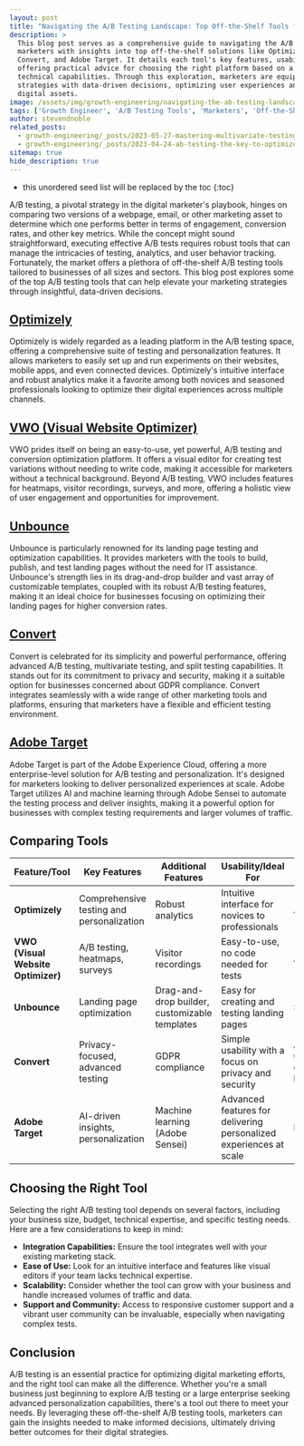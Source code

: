 ```yaml
---
layout: post
title: "Navigating the A/B Testing Landscape: Top Off-the-Shelf Tools for Marketers"
description: >
  This blog post serves as a comprehensive guide to navigating the A/B testing tool landscape, providing
  marketers with insights into top off-the-shelf solutions like Optimizely, VWO, Unbounce,
  Convert, and Adobe Target. It details each tool's key features, usability, and ideal target audience,
  offering practical advice for choosing the right platform based on a business's specific needs and
  technical capabilities. Through this exploration, marketers are equipped to enhance their digital
  strategies with data-driven decisions, optimizing user experiences and conversion rates across their
  digital assets.
image: /assets/img/growth-engineering/navigating-the-ab-testing-landscape-top-off-the-shelf-tools-for-marketers.jpg
tags: ['Growth Engineer', 'A/B Testing Tools', 'Marketers', 'Off-the-Shelf Software', 'Conversion Rate Optimization', 'User Experience Testing', 'Website Optimization']
author: stevendnoble
related_posts:
  - growth-engineering/_posts/2023-05-27-mastering-multivariate-testing-a-comprehensive-guide-for-digital-marketers.md
  - growth-engineering/_posts/2023-04-24-ab-testing-the-key-to-optimized-digital-experiences.md
sitemap: true
hide_description: true
---
```


* this unordered seed list will be replaced by the toc
{:toc}

A/B testing, a pivotal strategy in the digital marketer's playbook, hinges on comparing two versions of a webpage, email, or other marketing asset to determine which one performs better in terms of engagement, conversion rates, and other key metrics. While the concept might sound straightforward, executing effective A/B tests requires robust tools that can manage the intricacies of testing, analytics, and user behavior tracking. Fortunately, the market offers a plethora of off-the-shelf A/B testing tools tailored to businesses of all sizes and sectors. This blog post explores some of the top A/B testing tools that can help elevate your marketing strategies through insightful, data-driven decisions.

## [Optimizely](https://www.optimizely.com/)

Optimizely is widely regarded as a leading platform in the A/B testing space, offering a comprehensive suite of testing and personalization features. It allows marketers to easily set up and run experiments on their websites, mobile apps, and even connected devices. Optimizely's intuitive interface and robust analytics make it a favorite among both novices and seasoned professionals looking to optimize their digital experiences across multiple channels.

## [VWO (Visual Website Optimizer)](https://vwo.com/)
VWO prides itself on being an easy-to-use, yet powerful, A/B testing and conversion optimization platform. It offers a visual editor for creating test variations without needing to write code, making it accessible for marketers without a technical background. Beyond A/B testing, VWO includes features for heatmaps, visitor recordings, surveys, and more, offering a holistic view of user engagement and opportunities for improvement.

## [Unbounce](https://unbounce.com/)

Unbounce is particularly renowned for its landing page testing and optimization capabilities. It provides marketers with the tools to build, publish, and test landing pages without the need for IT assistance. Unbounce's strength lies in its drag-and-drop builder and vast array of customizable templates, coupled with its robust A/B testing features, making it an ideal choice for businesses focusing on optimizing their landing pages for higher conversion rates.

## [Convert](https://www.convert.com/)

Convert is celebrated for its simplicity and powerful performance, offering advanced A/B testing, multivariate testing, and split testing capabilities. It stands out for its commitment to privacy and security, making it a suitable option for businesses concerned about GDPR compliance. Convert integrates seamlessly with a wide range of other marketing tools and platforms, ensuring that marketers have a flexible and efficient testing environment.

## [Adobe Target](https://business.adobe.com/products/target/adobe-target.html)

Adobe Target is part of the Adobe Experience Cloud, offering a more enterprise-level solution for A/B testing and personalization. It's designed for marketers looking to deliver personalized experiences at scale. Adobe Target utilizes AI and machine learning through Adobe Sensei to automate the testing process and deliver insights, making it a powerful option for businesses with complex testing requirements and larger volumes of traffic.

## Comparing Tools

| Feature/Tool                | Key Features                                           | Additional Features                  | Usability/Ideal For                                      | Target Audience    |
|-----------------------------|--------------------------------------------------------|--------------------------------------|---------------------------------------------------------|--------------------|
| **Optimizely**              | Comprehensive testing and personalization              | Robust analytics                     | Intuitive interface for novices to professionals        | All sizes          |
| **VWO (Visual Website Optimizer)** | A/B testing, heatmaps, surveys                        | Visitor recordings                   | Easy-to-use, no code needed for tests                   | All sizes          |
| **Unbounce**                | Landing page optimization                              | Drag-and-drop builder, customizable templates | Easy for creating and testing landing pages            | SMBs               |
| **Convert**                 | Privacy-focused, advanced testing                      | GDPR compliance                      | Simple usability with a focus on privacy and security   | All sizes, GDPR concerned businesses |
| **Adobe Target**            | AI-driven insights, personalization                    | Machine learning (Adobe Sensei)      | Advanced features for delivering personalized experiences at scale | Enterprises       |


## Choosing the Right Tool

Selecting the right A/B testing tool depends on several factors, including your business size, budget, technical expertise, and specific testing needs. Here are a few considerations to keep in mind:

* **Integration Capabilities:** Ensure the tool integrates well with your existing marketing stack.
* **Ease of Use:** Look for an intuitive interface and features like visual editors if your team lacks technical expertise.
* **Scalability:** Consider whether the tool can grow with your business and handle increased volumes of traffic and data.
* **Support and Community:** Access to responsive customer support and a vibrant user community can be invaluable, especially when navigating complex tests.

## Conclusion

A/B testing is an essential practice for optimizing digital marketing efforts, and the right tool can make all the difference. Whether you're a small business just beginning to explore A/B testing or a large enterprise seeking advanced personalization capabilities, there's a tool out there to meet your needs. By leveraging these off-the-shelf A/B testing tools, marketers can gain the insights needed to make informed decisions, ultimately driving better outcomes for their digital strategies.
